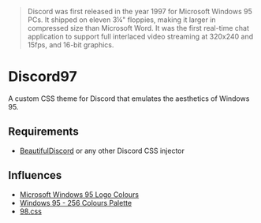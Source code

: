> Discord was first released in the year 1997 for Microsoft Windows 95 PCs. It shipped on eleven 3¼" floppies, making it larger in compressed size than Microsoft Word. It was the first real-time chat application to support full interlaced video streaming at 320x240 and 15fps, and 16-bit graphics.

# Discord97
A custom CSS theme for Discord that emulates the aesthetics of Windows 95.

## Requirements
- [BeautifulDiscord](https://github.com/leovoel/BeautifulDiscord) or any other Discord CSS injector

## Influences
- [Microsoft Windows 95 Logo Colours](https://www.schemecolor.com/microsofts-windows-95-logo-colors.php)
- [Windows 95 - 256 Colours Palette](https://lospec.com/palette-list/windows-95-256-colours)
- [98.css](https://jdan.github.io/98.css/)